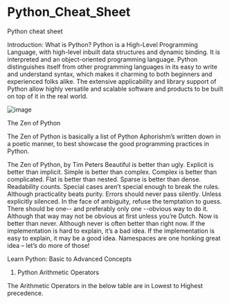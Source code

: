 # Python_Cheat_Sheet
Python cheat sheet


Introduction: What is Python?
Python is a High-Level Programming Language, with high-level inbuilt data structures and dynamic binding. It is interpreted and an object-oriented programming language. Python distinguishes itself from other programming languages in its easy to write and understand syntax, which makes it charming to both beginners and experienced folks alike. The extensive applicability and library support of Python allow highly versatile and scalable software and products to be built on top of it in the real world.

![image](https://user-images.githubusercontent.com/81725794/180355291-4f290af7-8c36-475b-b607-0e7d70994c04.png)

The Zen of Python

The Zen of Python is basically a list of Python Aphorishm’s written down in a poetic manner, to best showcase the good programming practices in Python.

The Zen of Python, by Tim Peters Beautiful is better than ugly.
Explicit is better than implicit.
Simple is better than complex.
Complex is better than complicated.
Flat is better than nested.
Sparse is better than dense.
Readability counts.
Special cases aren’t special enough to break the rules.
Although practicality beats purity.
Errors should never pass silently.
Unless explicitly silenced.
In the face of ambiguity, refuse the temptation to guess.
There should be one-- and preferably only one --obvious way to do it.
Although that way may not be obvious at first unless you’re Dutch.
Now is better than never.
Although never is often better than right now.
If the implementation is hard to explain, it’s a bad idea.
If the implementation is easy to explain, it may be a good idea.
Namespaces are one honking great idea – let’s do more of those!

Learn Python: Basic to Advanced Concepts

1. Python Arithmetic Operators

The Arithmetic Operators in the below table are in Lowest to Highest precedence.

